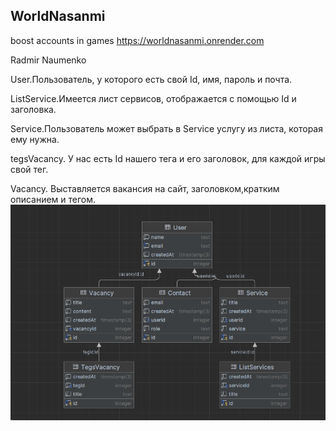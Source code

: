 ## WorldNasanmi

boost accounts in games
https://worldnasanmi.onrender.com

Radmir Naumenko

User.Пользователь, у которого есть свой Id, имя, пароль и почта.

ListService.Имеется лист сервисов, отображается с помощью Id и заголовка.

Service.Пользователь может выбрать в Service услугу из листа, которая ему нужна.

tegsVacancy. У нас есть Id нашего тега и его заголовок, для каждой игры свой тег.

Vacancy. Выставляется вакансия на сайт, заголовком,кратким описанием и тегом.
![diagram.png](public%2Fimg%2Fdiagram.png)